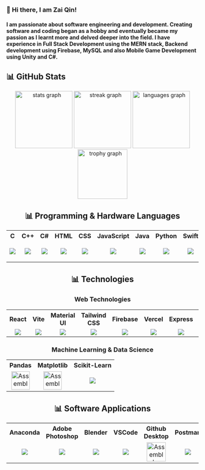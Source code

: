 <h3>👋 Hi there, I am Zai Qin!</h3>
<h4>I am passionate about software engineering and development. Creating software and coding began as a hobby and eventually became my passion as I learnt more and delved deeper into the field. I have experience in Full Stack Development using the MERN stack, Backend development using Firebase, MySQL and also Mobile Game Development using Unity and C#.</h4>

## 📊 GitHub Stats
<div align="center">
  <img src="https://github-readme-stats.vercel.app/api?username=Zaiqin&hide_title=false&hide_rank=false&show_icons=true&include_all_commits=true&count_private=true&disable_animations=false&theme=github_dark&locale=en&hide_border=false" height="150" alt="stats graph"  />
  <img src="https://streak-stats.demolab.com?user=Zaiqin&locale=en&mode=weekly&theme=github_dark&hide_border=false&border_radius=5" height="150" alt="streak graph"  />
  <img src="https://github-readme-stats.vercel.app/api/top-langs?username=Zaiqin&locale=en&hide_title=false&layout=compact&card_width=320&langs_count=6&theme=github_dark&hide_border=false" height="150" alt="languages graph"  />
  <br />
  <img src="https://github-profile-trophy.vercel.app?username=Zaiqin&no-bg=true&theme=onedark&column=3&row=1&no-frame=true" height="130" alt="trophy graph"  />
</div>

<div align="center">

## 📊 Programming & Hardware Languages

<table>
  <tr>
    <th>C</th>
    <th>C++</th>
    <th>C#</th>
    <th>HTML</th>
    <th>CSS</th>
    <th>JavaScript</th>
    <th>Java</th>
    <th>Python</th>
    <th>Swift</th>
    <th>Assembly</th>
    <th>Verilog</th>
  </tr>
  <tr>
    <td align="center"><img src="https://skillicons.dev/icons?i=c&theme=dark"></td>
    <td align="center"><img src="https://skillicons.dev/icons?i=cpp&theme=dark"></td>
    <td align="center"><img src="https://skillicons.dev/icons?i=cs&theme=dark"></td>
    <td align="center"><img src="https://skillicons.dev/icons?i=html&theme=dark"></td>
    <td align="center"><img src="https://skillicons.dev/icons?i=css&theme=dark"></td>
    <td align="center"><img src="https://skillicons.dev/icons?i=js&theme=dark"></td>
    <td align="center"><img src="https://skillicons.dev/icons?i=java&theme=dark"></td>
    <td align="center"><img src="https://skillicons.dev/icons?i=py&theme=dark"></td>
    <td align="center"><img src="https://skillicons.dev/icons?i=swift&theme=dark"></td>
    <td align="center"><img src="https://static-00.iconduck.com/assets.00/assembly-icon-2048x2048-wspx42mf.png" width="48px" height="48px" alt="Assembly Icon" /></td>
    <td align="center"><img src="https://static-00.iconduck.com/assets.00/file-type-verilog-icon-256x256-goe8p7qm.png" width="48px" height="48px" alt="Assembly Icon" /></td>
</tr>
</table>


## 📊 Technologies
<div align="center">

### Web Technologies
<table>
  <tr>
    <th>React</th>
    <th>Vite</th>
    <th>Material UI</th>
    <th>Tailwind CSS</th>
    <th>Firebase</th>
    <th>Vercel</th>
    <th>Express</th>
    <th>Node.js</th>
    <th>MongoDB</th>
    <th>MySQL</th>
  </tr>
  <tr>
    <td align="center"><img src="https://skillicons.dev/icons?i=react&theme=dark"></td>
    <td align="center"><img src="https://skillicons.dev/icons?i=vite&theme=dark"></td>
    <td align="center"><img src="https://skillicons.dev/icons?i=mui&theme=dark"></td>
    <td align="center"><img src="https://skillicons.dev/icons?i=tailwind&theme=dark"></td>
    <td align="center"><img src="https://skillicons.dev/icons?i=firebase&theme=dark"></td>
    <td align="center"><img src="https://skillicons.dev/icons?i=vercel&theme=dark"></td>
    <td align="center"><img src="https://skillicons.dev/icons?i=express&theme=dark"></td>
    <td align="center"><img src="https://skillicons.dev/icons?i=nodejs&theme=dark"></td>
    <td align="center"><img src="https://skillicons.dev/icons?i=mongo&theme=dark"></td>
    <td align="center"><img src="https://skillicons.dev/icons?i=mysql&theme=dark"></td>
  </tr>
</table>

### Machine Learning & Data Science
<table>
  <tr>
    <th>Pandas</th>
    <th>Matplotlib</th>
    <th>Scikit-Learn</th>
  </tr>
  <tr>
    <td align="center"><img src="https://pandas.pydata.org//static/img/favicon_white.ico" width="48px" height="48px" alt="Assembly Icon" /></td>
    <td align="center"><img src="https://upload.wikimedia.org/wikipedia/commons/thumb/8/84/Matplotlib_icon.svg/2048px-Matplotlib_icon.svg.png" width="48px" height="48px" alt="Assembly Icon" /></td>
    <td align="center"><img src="https://skillicons.dev/icons?i=sklearn&theme=dark"></td>
  </tr>
</table>

</div>

## 📊 Software Applications
<table>
  <tr>
    <th>Anaconda</th>
    <th>Adobe Photoshop</th>
    <th>Blender</th>
    <th>VSCode</th>
    <th>Github Desktop</th>
    <th>Postman</th>
    <th>Unity</th>
    <th>MySQL Workbench</th>
    <th>Xcode</th>
  </tr>
  <tr>
    <td align="center"><img src="https://skillicons.dev/icons?i=anaconda&theme=dark"></td>
    <td align="center"><img src="https://skillicons.dev/icons?i=photoshop&theme=dark"></td>
    <td align="center"><img src="https://skillicons.dev/icons?i=blender&theme=dark"></td>
    <td align="center"><img src="https://skillicons.dev/icons?i=vscode&theme=dark"></td>
    <td align="center"><img src="https://upload.wikimedia.org/wikipedia/commons/thumb/a/ae/Github-desktop-logo-symbol.svg/2048px-Github-desktop-logo-symbol.svg.png" width="50px" height="50px" alt="Assembly Icon" /></td>
    <td align="center"><img src="https://skillicons.dev/icons?i=postman&theme=dark"></td>
    <td align="center"><img src="https://skillicons.dev/icons?i=unity&theme=dark"></td>
    <td align="center"><img src="https://static-00.iconduck.com/assets.00/mysqlworkbench-icon-1024x1014-nnvsz83e.png" width="50px" height="50px" alt="Assembly Icon" /></td>
    <td align="center"><img src="https://upload.wikimedia.org/wikipedia/en/5/56/Xcode_14_icon.png" width="48px" height="48px" alt="Assembly Icon" /></td>
  </tr>
</table>
</div>
